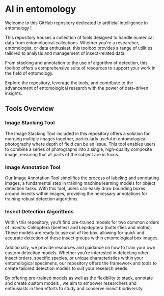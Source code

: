 # AI in entomology
Welcome to this GitHub repository dedicated to artificial intelligence in entomology !

This repository houses a collection of tools designed to handle numerical data from entomological collections. Whether you're a researcher, entomologist, or data enthusiast, this toolbox provides a range of utilities tailored to analysis and management of insect-related data.

From stacking and annotation to the use of algorithm of detection, this toolbox offers a comprehensive suite of resources to support your work in the field of entomology.

Explore the repository, leverage the tools, and contribute to the advancement of entomological research with the power of data-driven insights.
## Tools Overview
### Image Stacking Tool

The Image Stacking Tool included in this repository offers a solution for merging multiple images together, particularly useful in entomological photography where depth of field can be an issue. This tool enables users to combine a series of photographs into a single, high-quality composite image, ensuring that all parts of the subject are in focus.
### Image Annotation Tool

Our Image Annotation Tool simplifies the process of labeling and annotating images, a fundamental step in training machine learning models for object detection tasks. With this tool, users can easily draw bounding boxes around insects within images, providing the necessary annotations for training robust detection algorithms.
### Insect Detection Algorithms

Within this repository, you'll find pre-trained models for two common orders of insects: Coleoptera (beetles) and Lepidoptera (butterflies and moths). These models are ready to use out of the box, allowing for quick and accurate detection of these insect groups within entomological box images.

Additionally, we provide resources and guidance on how to train your own custom detection models. Whether you're interested in detecting other insect orders, specific species, or unique characteristics within your entomological specimens, our repository offers the framework and tools to create tailored detection models to suit your research needs.

By offering pre-trained models as well as the flexibility to stack, annotate and create custom models , we aim to empower researchers and enthusiasts in their efforts to study and conserve insect biodiversity.
